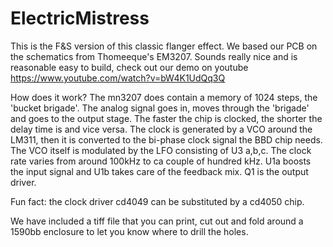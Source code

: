 # ElectricMistress
This is the F&S version of this classic flanger effect. We based our PCB on the schematics from Thomeeque's EM3207.
Sounds really nice and is reasonable easy to build, check out our demo on youtube https://www.youtube.com/watch?v=bW4K1UdQq3Q

How does it work?
The mn3207 does contain a memory of 1024 steps, the 'bucket brigade'. The analog signal goes in, moves through the 'brigade' and goes to the output stage.
The faster the chip is clocked, the shorter the delay time is and vice versa. 
The clock is generated by a VCO around the LM311, then it is converted to the bi-phase clock signal the BBD chip needs. The VCO itself is modulated by the LFO consisting of U3 a,b,c. The clock rate varies from around 100kHz to ca couple of hundred kHz. U1a boosts the input signal and U1b takes care of the feedback mix. Q1 is the output driver.

Fun fact: the clock driver cd4049 can be substituted by a cd4050 chip.

We have included a tiff file that you can print, cut out and fold around a 1590bb enclosure to let you know where to drill the holes.
